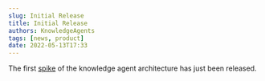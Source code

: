 ```yaml
---
slug: Initial Release
title: Initial Release
authors: KnowledgeAgents
tags: [news, product]
date: 2022-05-13T17:33
---
```


The first [spike](https://github.com/catenax-ng/product-knowledge/releases/tag/v0.4.6-spike) of the knowledge agent architecture has just been released.
